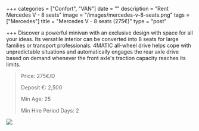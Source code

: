 +++
categories = ["Confort", "VAN"]
date = ""
description = "Rent Mercedes V - 8 seats"
image = "/images/mercedes-v-8-seats.png"
tags = ["Mercedes"]
title = "Mercedes V - 8 seats (275€)"
type = "post"

+++
Discover a powerful minivan with an exclusive design with space for all your ideas. Its versatile interior can be converted into 8 seats for large families or transport professionals. 4MATIC all-wheel drive helps cope with unpredictable situations and automatically engages the rear axle drive based on demand whenever the front axle's traction capacity reaches its limits.

> Price: 275€/D
>
> Deposit €: 2,500
>
> Min Age: 25
>
> Min Hire Period Days: 2

[![](/images/boton.png)](https://supercarmarbella.com/contact/ "Book")